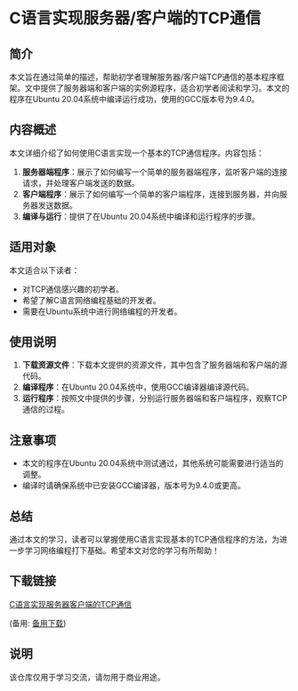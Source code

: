 # C语言实现服务器/客户端的TCP通信

## 简介

本文旨在通过简单的描述，帮助初学者理解服务器/客户端TCP通信的基本程序框架。文中提供了服务器端和客户端的实例源程序，适合初学者阅读和学习。本文的程序在Ubuntu 20.04系统中编译运行成功，使用的GCC版本号为9.4.0。

## 内容概述

本文详细介绍了如何使用C语言实现一个基本的TCP通信程序。内容包括：

1. **服务器端程序**：展示了如何编写一个简单的服务器端程序，监听客户端的连接请求，并处理客户端发送的数据。
2. **客户端程序**：展示了如何编写一个简单的客户端程序，连接到服务器，并向服务器发送数据。
3. **编译与运行**：提供了在Ubuntu 20.04系统中编译和运行程序的步骤。

## 适用对象

本文适合以下读者：

- 对TCP通信感兴趣的初学者。
- 希望了解C语言网络编程基础的开发者。
- 需要在Ubuntu系统中进行网络编程的开发者。

## 使用说明

1. **下载资源文件**：下载本文提供的资源文件，其中包含了服务器端和客户端的源代码。
2. **编译程序**：在Ubuntu 20.04系统中，使用GCC编译器编译源代码。
3. **运行程序**：按照文中提供的步骤，分别运行服务器端和客户端程序，观察TCP通信的过程。

## 注意事项

- 本文的程序在Ubuntu 20.04系统中测试通过，其他系统可能需要进行适当的调整。
- 编译时请确保系统中已安装GCC编译器，版本号为9.4.0或更高。

## 总结

通过本文的学习，读者可以掌握使用C语言实现基本的TCP通信程序的方法，为进一步学习网络编程打下基础。希望本文对您的学习有所帮助！

## 下载链接
[C语言实现服务器客户端的TCP通信](https://pan.quark.cn/s/4655e33e6dad) 

(备用: [备用下载](https://pan.baidu.com/s/1-cQ_izUPr_5Hw-wV9kcpPw?pwd=1234))

## 说明

该仓库仅用于学习交流，请勿用于商业用途。

